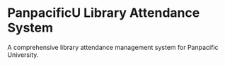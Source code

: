 # PanpacificU Library Attendance System

A comprehensive library attendance management system for Panpacific University. 
